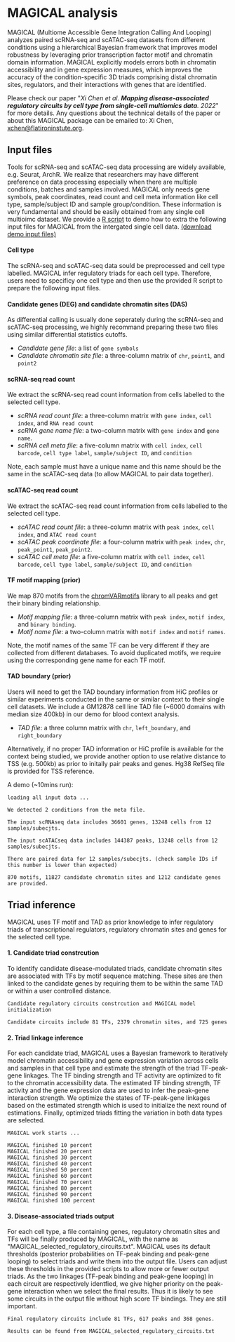 # MAGICAL analysis

MAGICAL (Multiome Accessible Gene Integration Calling And Looping) analyzes paired scRNA-seq and scATAC-seq datasets from different conditions using a hierarchical Bayesian framework that improves model robustness by leveraging prior transcription factor motif and chromatin domain information. MAGICAL explicitly models errors both in chromatin accessibility and in gene expression measures, which improves the accuracy of the condition-specific 3D triads comprising distal chromatin sites, regulators, and their interactions with genes that are identified. 

Please check our paper "*Xi Chen et al. **Mapping disease-associated regulatory circuits by cell type from single-cell multiomics data**. 2022*" for more details. Any questions about the technical details of the paper or about this MAGICAL package can be emailed to: Xi Chen, xchen@flatironinstute.org.


## Input files

Tools for scRNA-seq and scATAC-seq data processing are widely available, e.g. Seurat, ArchR. We realize that researchers may have different preference on data processing especially when there are multiple conditions, batches and samples involved. MAGICAL only needs gene symbols, peak coordinates, read count and cell meta information like cell type, sample/subject ID and sample group/condition. These information is very fundamental and should be easily obtained from any single cell multioimc dataset. We provide a [R script](https://github.com/xichensf/magical/blob/main/Multiomics_input_for_MAGICAL.R) to demo how to extra the following input files for MAGICAL from the intergated single cell data. [(download demo input files)](https://drive.google.com/file/d/1CerwMHMnS1PNFNMy00OoHQjn6T30M1j4/view?usp=sharing)


#### **Cell type**

The scRNA-seq and scATAC-seq data sould be preprocessed and cell type labelled. MAGICAL infer regulatory triads for each cell type. Therefore, users need to specificy one cell type and then use the provided R script to prepare the following input files.


#### **Candidate genes (DEG) and candidate chromatin sites (DAS)**

As differential calling is usually done seperately during the scRNA-seq and scATAC-seq processing, we highly recommand preparing these two files using similar differential statistics cutoffs.  

  * *Candidate gene file*: a list of ``` gene symbols ```
  * *Candidate chromatin site file*: a three-column matrix of ```chr```, ```point1```, and ```point2``` 

#### **scRNA-seq read count**
We extract the scRNA-seq read count information from cells labelled to the selected cell type.   

  * *scRNA read count file*: a three-column matrix with ```gene index```, ```cell index```, and ```RNA read count```  
  * *scRNA gene name file*: a two-column matrix with ```gene index``` and ```gene name```.
  * *scRNA cell meta file*: a five-column matrix with ```cell index```, ```cell barcode```, ```cell type label```, ```sample/subject ID```, and ```condition```

Note, each sample must have a unique name and this name should be the same in the scATAC-seq data (to allow MAGICAL to pair data together). 


#### **scATAC-seq read count**
We extract the scATAC-seq read count information from cells labelled to the selected cell type. 

  * *scATAC read count file*: a three-column matrix with ```peak index```, ```cell index```, and ```ATAC read count```
  * *scATAC peak coordinate file*: a four-column matrix with ```peak index```, ```chr```, ```peak_point1```, ```peak_point2```.
  * *scATAC cell meta file*: a five-column matrix with ```cell index```, ```cell barcode```, ```cell type label```, ```sample/subject ID```, and ```condition```


#### **TF motif mapping (prior)**
We map 870 motifs from the [chromVARmotifs](https://github.com/GreenleafLab/chromVARmotifs) library to all peaks and get their binary binding relationship. 

  * *Motif mapping file*: a three-column matrix with ```peak index```, ```motif index```, and ```binary binding```.
  * *Motif name file*: a two-column matrix with ```motif index``` and ```motif names```.

Note, the motif names of the same TF can be very different if they are collected from different databases. To avoid duplicated motifs, we require using the corresponding gene name for each TF motif. 

#### **TAD boundary (prior)**
Users will need to get the TAD boundary information from HiC profiles or similar experiments conducted in the same or similar context to their single cell datasets. We include a GM12878 cell line TAD file (~6000 domains with median size 400kb) in our demo for blood context analysis. 
  * *TAD file*: a three column matrix with ```chr```, ```left_boundary```, and ```right_boundary``` 

Alternatively, if no proper TAD information or HiC profile is available for the context being studied, we provide another option to use relative distance to TSS (e.g. 500kb) as prior to initally pair peaks and genes. Hg38 RefSeq file is provided for TSS reference.  


A demo (~10mins run):

```
loading all input data ...

We detected 2 conditions from the meta file.

The input scRNAseq data includes 36601 genes, 13248 cells from 12 samples/subecjts.

The input scATACseq data includes 144387 peaks, 13248 cells from 12 samples/subecjts.

There are paired data for 12 samples/subecjts. (check sample IDs if this number is lower than expected)

870 motifs, 11827 candidate chromatin sites and 1212 candidate genes are provided.
```


## Triad inference

MAGICAL uses TF motif and TAD as prior knowledge to infer regulatory triads of transcriptional regulators, regulatory chromatin sites and genes for the selected cell type. 

#### **1. Candidate triad constrcution**  
To identify candidate disease-modulated triads, candidate chromatin sites are associated with TFs by motif sequence matching. These sites are then linked to the candidate genes by requiring them to be within the same TAD or within a user controlled distance. 
```
Candidate regulatory circuits constrcution and MAGICAL model initialization

Candidate circuits include 81 TFs, 2379 chromatin sites, and 725 genes
```
#### **2. Triad linkage inference** 
For each candidate triad, MAGICAL uses a Bayesian framework to iteratively model chromatin accessibility and gene expression variation across cells and samples in that cell type and estimate the strength of the triad TF-peak-gene linkages. The TF binding strength and TF activity are optimized to fit to the chromatin accessibility data. The estimated TF binding strength, TF activity and the gene expression data are used to infer the peak-gene interaction strength. We optimize the states of TF-peak-gene linkages based on the estimated strength which is used to initialize the next round of estimations. Finally, optimized triads fitting the variation in both data types are selected.  
```
MAGICAL work starts ...

MAGICAL finished 10 percent
MAGICAL finished 20 percent
MAGICAL finished 30 percent
MAGICAL finished 40 percent
MAGICAL finished 50 percent
MAGICAL finished 60 percent
MAGICAL finished 70 percent
MAGICAL finished 80 percent
MAGICAL finished 90 percent
MAGICAL finished 100 percent
```
#### **3. Disease-associated triads output** 
For each cell type, a file containing genes, regulatory chromatin sites and TFs will be finally produced by MAGICAL, with the name as "MAGICAL_selected_regulatory_circuits.txt". MAGICAL uses its default thresholds (posterior probabilities on TF-peak binding and peak-gene looping) to select triads and write them into the output file. Users can adjust these thresholds in the provided scripts to allow more or fewer output triads. As the two linkages (TF-peak binding and peak-gene looping) in each circuit are respectively identfied, we give higher priority on the peak-gene interaction when we select the final results. Thus it is likely to see some circuits in the output file without high score TF bindings. They are still important.  

```
Final regulatory circuits include 81 TFs, 617 peaks and 368 genes.

Results can be found from MAGICAL_selected_regulatory_circuits.txt
```

